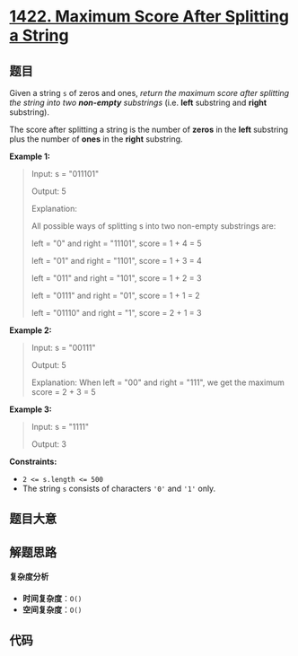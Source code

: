 # [1422. Maximum Score After Splitting a String](https://leetcode.com/problems/maximum-score-after-splitting-a-string/)

## 题目

Given a string `s` of zeros and ones, _return the maximum score after
splitting the string into two **non-empty** substrings_ (i.e. **left**
substring and **right** substring).

The score after splitting a string is the number of **zeros** in the **left**
substring plus the number of **ones** in the **right** substring.

**Example 1:**

> Input: s = "011101"
>
> Output: 5
>
> Explanation:
>
> All possible ways of splitting s into two non-empty substrings are:
>
> left = "0" and right = "11101", score = 1 + 4 = 5
>
> left = "01" and right = "1101", score = 1 + 3 = 4
>
> left = "011" and right = "101", score = 1 + 2 = 3
>
> left = "0111" and right = "01", score = 1 + 1 = 2
>
> left = "01110" and right = "1", score = 2 + 1 = 3

**Example 2:**

> Input: s = "00111"
>
> Output: 5
>
> Explanation: When left = "00" and right = "111", we get the maximum score = 2 + 3 = 5

**Example 3:**

> Input: s = "1111"
>
> Output: 3

**Constraints:**

- `2 <= s.length <= 500`
- The string `s` consists of characters `'0'` and `'1'` only.

## 题目大意

## 解题思路

#### 复杂度分析

- **时间复杂度**：`O()`
- **空间复杂度**：`O()`

## 代码

```javascript

```
